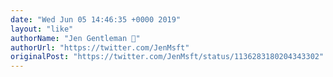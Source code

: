 ```yaml
---
date: "Wed Jun 05 14:46:35 +0000 2019"
layout: "like"
authorName: "Jen Gentleman 🌺"
authorUrl: "https://twitter.com/JenMsft"
originalPost: "https://twitter.com/JenMsft/status/1136283180204343302"
---
```

